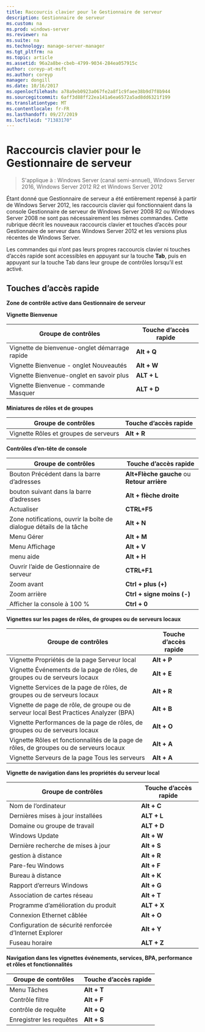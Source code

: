 ```yaml
---
title: Raccourcis clavier pour le Gestionnaire de serveur
description: Gestionnaire de serveur
ms.custom: na
ms.prod: windows-server
ms.reviewer: na
ms.suite: na
ms.technology: manage-server-manager
ms.tgt_pltfrm: na
ms.topic: article
ms.assetid: 96a2a8be-cbeb-4799-9034-284ea057915c
author: coreyp-at-msft
ms.author: coreyp
manager: dongill
ms.date: 10/16/2017
ms.openlocfilehash: a78a9eb0923a067fe2a8f1c9faee38b9d7f8b944
ms.sourcegitcommit: 6aff3d88ff22ea141a6ea6572a5ad8dd6321f199
ms.translationtype: MT
ms.contentlocale: fr-FR
ms.lasthandoff: 09/27/2019
ms.locfileid: "71383170"
---
```

# <a name="keyboard-shortcuts-for-server-manager"></a>Raccourcis clavier pour le Gestionnaire de serveur

>S'applique à : Windows Server (canal semi-annuel), Windows Server 2016, Windows Server 2012 R2 et Windows Server 2012

Étant donné que Gestionnaire de serveur a été entièrement repensé à partir de Windows Server 2012, les raccourcis clavier qui fonctionnaient dans la console Gestionnaire de serveur de Windows Server 2008 R2 ou Windows Server 2008 ne sont pas nécessairement les mêmes commandes. Cette rubrique décrit les nouveaux raccourcis clavier et touches d’accès pour Gestionnaire de serveur dans Windows Server 2012 et les versions plus récentes de Windows Server.

Les commandes qui n’ont pas leurs propres raccourcis clavier ni touches d’accès rapide sont accessibles en appuyant sur la touche **Tab**, puis en appuyant sur la touche Tab dans leur groupe de contrôles lorsqu’il est activé.

## <a name="access-keys"></a>Touches d’accès rapide
**Zone de contrôle active dans Gestionnaire de serveur**

**Vignette Bienvenue**

|Groupe de contrôles|Touche d’accès rapide|
|---------|-------|
|Vignette de bienvenue-onglet démarrage rapide|**Alt + Q**|
|Vignette Bienvenue - onglet Nouveautés|**Alt + W**|
|Vignette Bienvenue-onglet en savoir plus|**ALT + L**|
|Vignette Bienvenue - commande Masquer|**ALT + D**|

**Miniatures de rôles et de groupes**

|Groupe de contrôles|Touche d’accès rapide|
|---------|-------|
|Vignette Rôles et groupes de serveurs|**Alt + R**|

**Contrôles d’en-tête de console**

|Groupe de contrôles|Touche d’accès rapide|
|---------|-------|
|Bouton Précédent dans la barre d’adresses|**Alt+Flèche gauche** ou **Retour arrière**|
|bouton suivant dans la barre d’adresses|**Alt + flèche droite**|
|Actualiser|**CTRL+F5**|
|Zone notifications, ouvrir la boîte de dialogue détails de la tâche|**Alt + N**|
|Menu Gérer|**Alt + M**|
|Menu Affichage|**Alt + V**|
|menu aide|**Alt + H**|
|Ouvrir l’aide de Gestionnaire de serveur|**CTRL+F1**|
|Zoom avant|**Ctrl + plus (+)**|
|Zoom arrière|**Ctrl + signe moins (-)**|
|Afficher la console à 100 %|**Ctrl + 0**|

**Vignettes sur les pages de rôles, de groupes ou de serveurs locaux**

|Groupe de contrôles|Touche d’accès rapide|
|---------|-------|
|Vignette Propriétés de la page Serveur local|**Alt + P**|
|Vignette Événements de la page de rôles, de groupes ou de serveurs locaux|**Alt + E**|
|Vignette Services de la page de rôles, de groupes ou de serveurs locaux|**Alt + R**|
|Vignette de page de rôle, de groupe ou de serveur local Best Practices Analyzer (BPA)|**Alt + B**|
|Vignette Performances de la page de rôles, de groupes ou de serveurs locaux|**Alt + O**|
|Vignette Rôles et fonctionnalités de la page de rôles, de groupes ou de serveurs locaux|**Alt + A**|
|Vignette Serveurs de la page Tous les serveurs|**Alt + A**|

**Vignette de navigation dans les propriétés du serveur local**

|Groupe de contrôles|Touche d’accès rapide|
|---------|-------|
|Nom de l’ordinateur|**Alt + C**|
|Dernières mises à jour installées|**ALT + L**|
|Domaine ou groupe de travail|**ALT + D**|
|Windows Update|**Alt + W**|
|Dernière recherche de mises à jour|**Alt + S**|
|gestion à distance|**Alt + R**|
|Pare-feu Windows|**Alt + F**|
|Bureau à distance|**Alt + K**|
|Rapport d’erreurs Windows|**Alt + G**|
|Association de cartes réseau|**Alt + T**|
|Programme d’amélioration du produit|**ALT + X**|
|Connexion Ethernet câblée|**Alt + O**|
|Configuration de sécurité renforcée d’Internet Explorer|**Alt + Y**|
|Fuseau horaire|**ALT + Z**|

**Navigation dans les vignettes événements, services, BPA, performance et rôles et fonctionnalités**

|Groupe de contrôles|Touche d’accès rapide|
|---------|-------|
|Menu Tâches|**Alt + T**|
|Contrôle filtre|**Alt + F**|
|contrôle de requête|**Alt + Q**|
|Enregistrer les requêtes|**Alt + S**|
